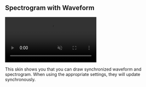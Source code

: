 ## Spectrogram with Waveform

<div><video src="\docs\examples\resources\spectrogram-waveform.mp4" autoplay loop muted title="Spectrogram with Waveform"></video></div>

This skin shows you that you can draw synchronized waveform and spectrogram. When using the appropriate settings, they will update synchronously.
